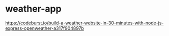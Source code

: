 # weather-app
https://codeburst.io/build-a-weather-website-in-30-minutes-with-node-js-express-openweather-a317f904897b
